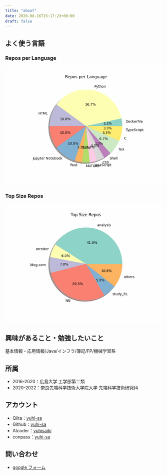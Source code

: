 ```yaml
---
title: "about"
date: 2020-08-16T15:17:23+09:00
draft: false
---
```

<!--more-->

## よく使う言語
### Repos per Language
![Repos per Language](https://github.com/yuhi-sa/github_cards/blob/master/cards/repos.gif?raw=true)

### Top Size Repos
![Top Size Repos](https://github.com/yuhi-sa/github_cards/blob/master/cards/top.gif?raw=true)

## 興味があること・勉強したいこと
基本情報・応用情報/Java/インフラ/簿記/FP/機械学習系

## 所属
- 2016-2020：広島大学 工学部第二類  
- 2020-2022：奈良先端科学技術大学院大学 先端科学技術研究科 

## アカウント
- Qiita：[yuhi-sa](https://qiita.com/yuhi-sa)
- Github：[yuhi-sa](https://github.com/yuhi-sa)
- Atcoder：[yuhisaiki](https://atcoder.jp/users/yuhisaiki)
- conpass：[yuhi-sa](https://connpass.com/user/yuhi-sa/)

## 問い合わせ
- [google フォーム](https://docs.google.com/forms/d/e/1FAIpQLSdU2lizo_DhioQUFzlnf9YCmT-veZ-m4Hl8m1NDBRWSsQ2nIw/viewform?usp=sf_link)